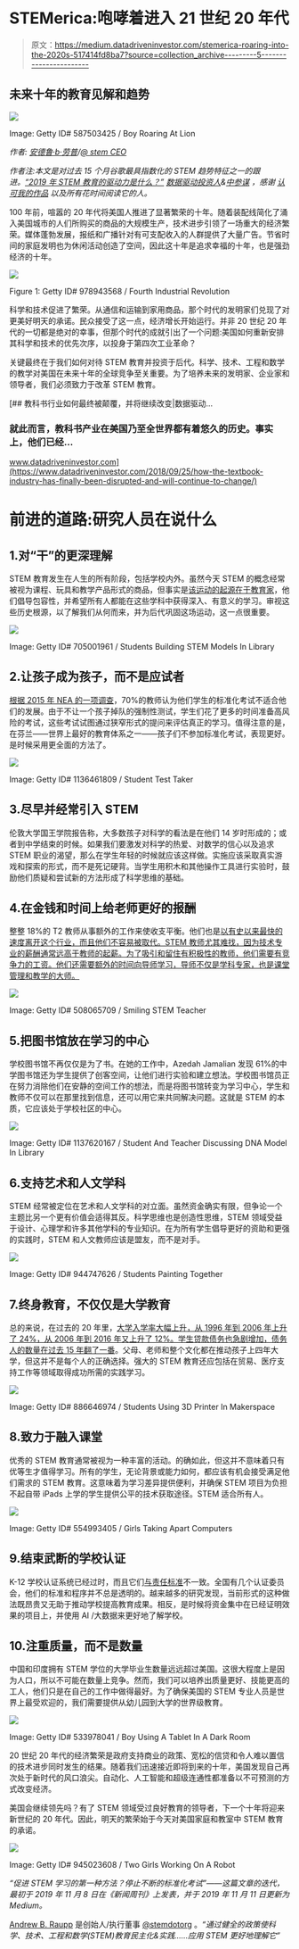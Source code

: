 # STEMerica:咆哮着进入 21 世纪 20 年代

> 原文：<https://medium.datadriveninvestor.com/stemerica-roaring-into-the-2020s-517414fd8ba7?source=collection_archive---------5----------------------->

## 未来十年的教育见解和趋势

![](img/ed21d1f894f2de65c49e35c88993255e.png)

Image: Getty ID# 587503425 / Boy Roaring At Lion

*作者:* [*安德鲁·b·劳普*](https://medium.com/u/d8c8d333927a?source=post_page-----bc7b73a1ac7b----------------------)*/*[*@ stem CEO*](https://twitter.com/stemceo)

*作者注:本文是对过去 15 个月谷歌最具指数化的 STEM 趋势特征之一的跟进。*[*“2019 年 STEM 教育的驱动力是什么？”*](https://medium.com/datadriveninvestor/whats-driving-stem-education-in-2019-bc7b73a1ac7b) [*数据驱动投资人*](https://medium.com/u/de42e9af1960?source=post_page-----517414fd8ba7--------------------------------)*&*[*中参谋*](https://medium.com/u/a32c340ea342?source=post_page-----517414fd8ba7--------------------------------) *，感谢* [*认可我的作品*](https://medium.com/@stemceo/medium-top-writer-eeec8b8f9b32) *以及所有花时间阅读它的人。*

100 年前，喧嚣的 20 年代将美国人推进了显著繁荣的十年。随着装配线简化了涌入美国城市的人们所购买的商品的大规模生产，技术进步引领了一场重大的经济繁荣。媒体蓬勃发展，报纸和广播针对有可支配收入的人群提供了大量广告。节省时间的家庭发明也为休闲活动创造了空间，因此这十年是追求幸福的十年，也是强劲经济的十年。

![](img/01cbfb004eaec8f5dfbbf19f061ecd98.png)

Figure 1: Getty ID# 978943568 / Fourth Industrial Revolution

科学和技术促进了繁荣。从通信和运输到家用商品，那个时代的发明家们兑现了对更美好明天的承诺。民众接受了这一点，经济增长开始运行。并非 20 世纪 20 年代的一切都是绝对的幸事，但那个时代的成就引出了一个问题:美国如何重新安排其科学和技术的优先次序，以投身于第四次工业革命？

关键最终在于我们如何对待 STEM 教育并投资于后代。科学、技术、工程和数学的教学对美国在未来十年的全球竞争至关重要。为了培养未来的发明家、企业家和领导者，我们必须致力于改革 STEM 教育。

[](https://www.datadriveninvestor.com/2018/09/25/how-the-textbook-industry-has-finally-been-disrupted-and-will-continue-to-change/) [## 教科书行业如何最终被颠覆，并将继续改变|数据驱动…

### 就此而言，教科书产业在美国乃至全世界都有着悠久的历史。事实上，他们已经…

www.datadriveninvestor.com](https://www.datadriveninvestor.com/2018/09/25/how-the-textbook-industry-has-finally-been-disrupted-and-will-continue-to-change/) 

# 前进的道路:研究人员在说什么

## 1.对“干”的更深理解

STEM 教育发生在人生的所有阶段，包括学校内外。虽然今天 STEM 的概念经常被视为课程、玩具和教学产品形式的商品，但事实是[该运动的起源在于教育家](https://medium.com/datadriveninvestor/stem-educations-lost-decade-and-tenor-3f741bd728e6)，他们倡导包容性，并希望所有人都能在这些学科中获得深入、有意义的学习。审视这些历史根源，以了解我们从何而来，并为后代巩固这场运动，这一点很重要。

![](img/f104ea803318eb850a6ced44bc1f0199.png)

Image: Getty ID# 705001961 / Students Building STEM Models In Library

## 2.让孩子成为孩子，而不是应试者

[根据 2015 年 NEA 的一项调查](http://neatoday.org/2016/02/18/standardized-tests-not-developmentally-appropriate/)，70%的教师认为他们学生的标准化考试不适合他们的发展。由于不让一个孩子掉队的强制性测试，学生们花了更多的时间准备高风险的考试，这些考试试图通过狭窄形式的提问来评估真正的学习。值得注意的是，在芬兰——世界上最好的教育体系之一——孩子们不参加标准化考试，表现更好。是时候采用更全面的方法了。

![](img/4aa796327b3bc53731ec4121f271ef83.png)

Image: Getty ID# 1136461809 / Student Test Taker

## 3.尽早并经常引入 STEM

伦敦大学国王学院报告称，大多数孩子对科学的看法是在他们 14 岁时形成的；或者到中学结束的时候。如果我们要激发对科学的热爱、对数学的信心以及追求 STEM 职业的渴望，那么在学生年轻的时候就应该这样做。实施应该采取真实游戏和探索的形式，而不是死记硬背。当学生用积木和其他操作工具进行实验时，鼓励他们质疑和尝试新的方法形成了科学思维的基础。

## 4.在金钱和时间上给老师更好的报酬

整整 18%的 T2 教师从事额外的工作来使收支平衡。他们也是[以有史以来最快的速度离开这个行业，而且他们不容易被取代。STEM 教师尤其难找，因为技术专业的薪酬通常远高于教师的起薪。为了吸引和留住有积极性的教师，他们需要有竞争力的工资。他们还需要额外的时间向导师学习，导师不仅是学科专家，也是课堂管理和教学的大师。](https://www.newsweek.com/public-school-employees-leaving-jobs-record-rate-1274121)

![](img/745c35d661d8fb3cb960c78648581f1d.png)

Image: Getty ID# 508065709 / Smiling STEM Teacher

## 5.把图书馆放在学习的中心

学校图书馆不再仅仅是为了书。在她的工作中，Azedah Jamalian 发现 61%的中学图书馆还为学生提供了创客空间，让他们进行实验和建立想法。学校图书馆员正在努力消除他们在安静的空间工作的想法，而是将图书馆转变为学习中心，学生和教师不仅可以在那里找到信息，还可以用它来共同解决问题。这就是 STEM 的本质，它应该处于学校社区的中心。

![](img/280e41869c09b5b070ec57fff4242097.png)

Image: Getty ID# 1137620167 / Student And Teacher Discussing DNA Model In Library

## 6.支持艺术和人文学科

STEM 经常被定位在艺术和人文学科的对立面。虽然资金确实有限，但争论一个主题比另一个更有价值会适得其反。科学思维也是创造性思维，STEM 领域受益于设计、心理学和许多其他学科的专业知识。在为所有学生倡导更好的资助和更强的实践时，STEM 和人文教师应该是盟友，而不是对手。

![](img/2b27293176d1f53aa09081cc8ddd8874.png)

Image: Getty ID# 944747626 / Students Painting Together

## 7.终身教育，不仅仅是大学教育

总的来说，在过去的 20 年里，[大学入学率大幅上升，从 1996 年到 2006 年上升了 24%，从 2006 年到 2016 年又上升了 12%。学生贷款债务也急剧增加，债务人的数量在过去 15 年翻了一番](https://nces.ed.gov/fastfacts/display.asp?id=98)。父母、老师和整个文化都在推动孩子上四年大学，但这并不是每个人的正确选择。强大的 STEM 教育还应包括在贸易、医疗支持工作等领域取得成功所需的实践学习。

![](img/a9cba33c53506df793d73955bea19f67.png)

Image: Getty ID# 886646974 / Students Using 3D Printer In Makerspace

## 8.致力于融入课堂

优秀的 STEM 教育通常被视为一种丰富的活动。的确如此，但这并不意味着只有优等生才值得学习。所有的学生，无论背景或能力如何，都应该有机会接受满足他们需求的 STEM 教育。这意味着为学习差异提供便利，并确保 STEM 项目为负担不起自带 iPads 上学的学生提供公平的技术获取途径。STEM 适合所有人。

![](img/248c7dde74a345f44e5bf710484729cb.png)

Image: Getty ID# 554993405 / Girls Taking Apart Computers

## 9.结束武断的学校认证

K-12 学校认证系统已经过时，而且它们[与责任标准](https://www.educationnext.org/k-12-accreditations-next-move-storied-guarantee-looks-to-accountability-2-0/)不一致。全国有几个认证委员会，他们的标准和程序并不总是透明的。越来越多的研究发现，当前形式的这种做法既昂贵又无助于推动学校提高教育成果。相反，是时候将资金集中在已经证明效果的项目上，并使用 AI /大数据来更好地了解学校。

## 10.注重质量，而不是数量

中国和印度拥有 STEM 学位的大学毕业生数量远远超过美国。这很大程度上是因为人口，所以不可能在数量上竞争。然而，我们可以培养出质量更好、技能更高的工人，他们只是在自己的工作中做得最好。为了确保美国的 STEM 专业人员是世界上最受欢迎的，我们需要提供从幼儿园到大学的世界级教育。

![](img/c3308afd2f9a85938cb39dea142e6ac5.png)

Image: Getty ID# 533978041 / Boy Using A Tablet In A Dark Room

20 世纪 20 年代的经济繁荣是政府支持商业的政策、宽松的信贷和令人难以置信的技术进步同时发生的结果。随着我们迅速接近即将到来的十年，美国发现自己再次处于新时代的风口浪尖。自动化、人工智能和超级连通性都准备以不可预测的方式改变经济。

美国会继续领先吗？有了 STEM 领域受过良好教育的领导者，下一个十年将迎来新世纪的 20 年代。因此，明天的繁荣始于今天对美国家庭和教室中 STEM 教育的承诺。

![](img/d166ad97794a20fcc8ee0fdc7349ffc5.png)

Image: Getty ID# 945023608 / Two Girls Working On A Robot

*“促进 STEM 学习的第一种方法？停止不断的标准化考试”——这篇文章的迭代，最初于 2019 年 11 月 8 日在《新闻周刊》上发表，并于 2019 年 11 月 11 日更新为 Medium。*

[Andrew B. Raupp](https://medium.com/u/d8c8d333927a?source=post_page-----bc7b73a1ac7b----------------------) 是创始人/执行董事 [@stemdotorg](https://twitter.com/stemdotorg) 。*“通过健全的政策使科学、技术、工程和数学(STEM)教育民主化&实践……应用 STEM 更好地理解它”*